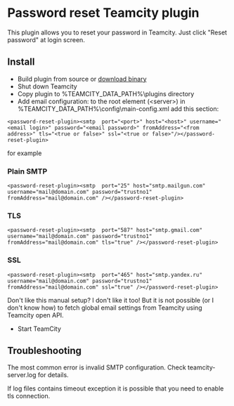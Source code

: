 # Password reset Teamcity plugin

This plugin allows you to reset your password in Teamcity. Just click "Reset password" at login screen.

## Install
- Build plugin from source or [download binary](https://bintray.com/artifact/download/dbf/teamcity-password-reset-plugin/teamcity-password-reset-plugin.zip)
- Shut down Teamcity 
- Copy plugin to %TEAMCITY_DATA_PATH%\plugins directory
- Add email configuration: to the root element (&lt;server&gt;) in %TEAMCITY_DATA_PATH%\config\main-config.xml add this section:

```
<password-reset-plugin><smtp  port="<port>" host="<host>" username="<email login>" password="<email password>" fromAddress="<from address>" tls="<true or false>" ssl="<true or false>"/></password-reset-plugin>
```

for example

### Plain SMTP

```
<password-reset-plugin><smtp  port="25" host="smtp.mailgun.com" username="mail@domain.com" password="trustno1" fromAddress="mail@domain.com" /></password-reset-plugin>
```

### TLS

```
<password-reset-plugin><smtp  port="587" host="smtp.gmail.com" username="mail@domain.com" password="trustno1" fromAddress="mail@domain.com" tls="true" /></password-reset-plugin>
```

### SSL
```
<password-reset-plugin><smtp  port="465" host="smtp.yandex.ru" username="mail@domain.com" password="trustno1" fromAddress="mail@domain.com" ssl="true" /></password-reset-plugin>
```

Don't like this manual setup? I don't like it too! But it is not possible (or I don't know how) to fetch global
email settings from Teamcity using Teamcity open API. 

- Start TeamCity

## Troubleshooting
The most common error is invalid SMTP configuration. Check teamcity-server.log for details.

If log files contains timeout exception it is possible that you need to enable tls connection.



